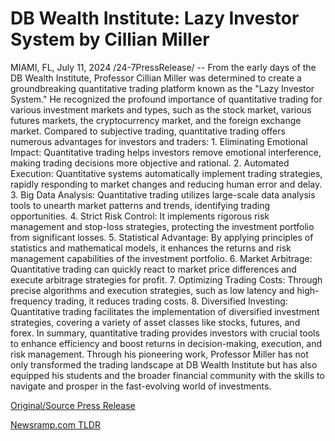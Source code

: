 # DB Wealth Institute: Lazy Investor System by Cillian Miller

MIAMI, FL, July 11, 2024 /24-7PressRelease/ -- From the early days of the DB Wealth Institute, Professor Cillian Miller was determined to create a groundbreaking quantitative trading platform known as the "Lazy Investor System." He recognized the profound importance of quantitative trading for various investment markets and types, such as the stock market, various futures markets, the cryptocurrency market, and the foreign exchange market.  Compared to subjective trading, quantitative trading offers numerous advantages for investors and traders:  1. Eliminating Emotional Impact: Quantitative trading helps investors remove emotional interference, making trading decisions more objective and rational.  2. Automated Execution: Quantitative systems automatically implement trading strategies, rapidly responding to market changes and reducing human error and delay.  3. Big Data Analysis: Quantitative trading utilizes large-scale data analysis tools to unearth market patterns and trends, identifying trading opportunities.  4. Strict Risk Control: It implements rigorous risk management and stop-loss strategies, protecting the investment portfolio from significant losses.  5. Statistical Advantage: By applying principles of statistics and mathematical models, it enhances the returns and risk management capabilities of the investment portfolio.  6. Market Arbitrage: Quantitative trading can quickly react to market price differences and execute arbitrage strategies for profit.  7. Optimizing Trading Costs: Through precise algorithms and execution strategies, such as low latency and high-frequency trading, it reduces trading costs.  8. Diversified Investing: Quantitative trading facilitates the implementation of diversified investment strategies, covering a variety of asset classes like stocks, futures, and forex.  In summary, quantitative trading provides investors with crucial tools to enhance efficiency and boost returns in decision-making, execution, and risk management. Through his pioneering work, Professor Miller has not only transformed the trading landscape at DB Wealth Institute but has also equipped his students and the broader financial community with the skills to navigate and prosper in the fast-evolving world of investments. 

[Original/Source Press Release](https://www.24-7pressrelease.com/press-release/512402/db-wealth-institute-lazy-investor-system-by-cillian-miller) 

[Newsramp.com TLDR](https://newsramp.com/None) 